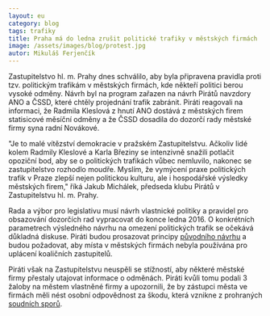 ```yaml
---
layout: eu
category: blog
tags: trafiky
title: Praha má do ledna zrušit politické trafiky v městských firmách
image: /assets/images/blog/protest.jpg
autor: Mikuláš Ferjenčík
---
```


Zastupitelstvo hl. m. Prahy dnes schválilo, aby byla připravena pravidla proti tzv. politickým trafikám v městských firmách, kde někteří politici berou vysoké odměny. Návrh byl na program zařazen na návrh Pirátů navzdory ANO a ČSSD, které chtěly projednání trafik zabránit. Piráti reagovali na informaci, že Radmila Kleslová z hnutí ANO dostává z městských firem statisicové měsíční odměny a že ČSSD dosadila do dozorčí rady městské firmy syna radní Novákové. 

"Je to malé vítězství demokracie v pražském Zastupitelstvu. Ačkoliv lidé kolem Radmily Kleslové a Karla Březiny se intenzivně snažili potlačit opoziční bod, aby se o politických trafikách vůbec nemluvilo, nakonec se zastupitelstvo rozhodlo moudře. Myslím, že vymýcení praxe politických trafik v Praze zlepší nejen politickou kulturu, ale i hospodářské výsledky městských firem," říká Jakub Michálek, předseda klubu Pirátů v Zastupitelstvu hl. m. Prahy.

Rada a výbor pro legislativu musí návrh vlastnické politiky a pravidel pro obsazování dozorčích rad vypracovat do konce ledna 2016. O konkrétních parametrech výsledného návrhu na omezení politických trafik se očekává důkladná diskuse. Piráti budou prosazovat principy [původního návrhu](https://praha.pirati.cz/trafiky-navrh.html) a budou požadovat, aby místa v městských firmách nebyla používána pro uplácení koaličních zastupitelů.

Piráti však na Zastupitelstvu neuspěli se stížností, aby některé městské firmy přestaly utajovat informace o odměnách. Piráti kvůli tomu podali 3 žaloby na městem vlastněné firmy a upozornili, že by zástupci města ve firmách měli nést osobní odpovědnost za škodu, která vznikne z prohraných [soudních sporů](https://praha.pirati.cz/zaloba-na-holdingy.html).

